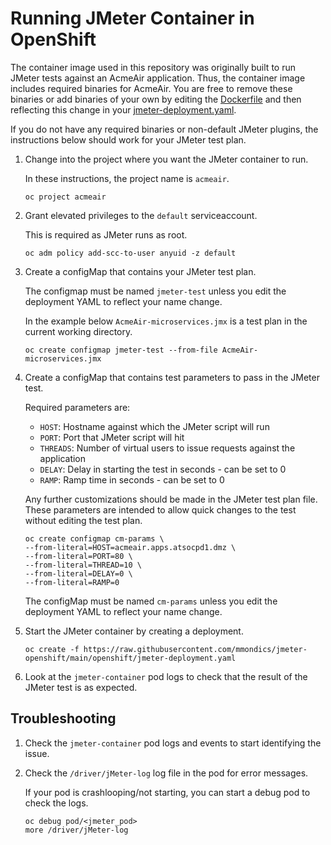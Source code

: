 # Running JMeter Container in OpenShift
The container image used in this repository was originally built to run JMeter tests against an AcmeAir application. Thus, the container image includes required binaries for AcmeAir. You are free to remove these binaries or add binaries of your own by editing the [Dockerfile](./Dockerfile) and then reflecting this change in your [jmeter-deployment.yaml](/openshift/jmeter-deployment.yaml).

If you do not have any required binaries or non-default JMeter plugins, the instructions below should work for your JMeter test plan.

1. Change into the project where you want the JMeter container to run.

    In these instructions, the project name is `acmeair`.

    ```text
    oc project acmeair
    ```

2. Grant elevated privileges to the `default` serviceaccount.

    This is required as JMeter runs as root.

    ```text
    oc adm policy add-scc-to-user anyuid -z default
    ```

3. Create a configMap that contains your JMeter test plan.

    The configmap must be named `jmeter-test` unless you edit the deployment YAML to reflect your name change.
    
    In the example below `AcmeAir-microservices.jmx` is a test plan in the current working directory.

    ```text
    oc create configmap jmeter-test --from-file AcmeAir-microservices.jmx
    ```

4. Create a configMap that contains test parameters to pass in the JMeter test.

    Required parameters are:

    - `HOST`: Hostname against which the JMeter script will run
    - `PORT`: Port that JMeter script will hit
    - `THREADS`: Number of virtual users to issue requests against the application
    - `DELAY`: Delay in starting the test in seconds - can be set to 0
    - `RAMP`: Ramp time in seconds - can be set to 0

    Any further customizations should be made in the JMeter test plan file. These parameters are intended to allow quick changes to the test without editing the test plan.

    ```test
    oc create configmap cm-params \
    --from-literal=HOST=acmeair.apps.atsocpd1.dmz \
    --from-literal=PORT=80 \
    --from-literal=THREAD=10 \
    --from-literal=DELAY=0 \
    --from-literal=RAMP=0
    ```

    The configMap must be named `cm-params` unless you edit the deployment YAML to reflect your name change.

5. Start the JMeter container by creating a deployment.

    ```text
    oc create -f https://raw.githubusercontent.com/mmondics/jmeter-openshift/main/openshift/jmeter-deployment.yaml
    ```

6. Look at the `jmeter-container` pod logs to check that the result of the JMeter test is as expected.

## Troubleshooting
1. Check the `jmeter-container` pod logs and events to start identifying the issue.

1. Check the `/driver/jMeter-log` log file in the pod for error messages.

    If your pod is crashlooping/not starting, you can start a debug pod to check the logs.

    ```text
    oc debug pod/<jmeter_pod>
    more /driver/jMeter-log
    ```